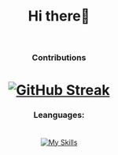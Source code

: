 <div id="header" align="center">

# Hi there👋<br><br>

### Contributions<br>
# [![GitHub Streak](http://github-readme-streak-stats.herokuapp.com?user=SalaniLeo&theme=tokyonight_duo&hide_border=true&border_radius=15)](https://git.io/streak-stats)

### Leanguages:<br><br>

[![My Skills](https://skillicons.dev/icons?i=python,html,css,javascript,c,java)](https://skillicons.dev)

</div>
